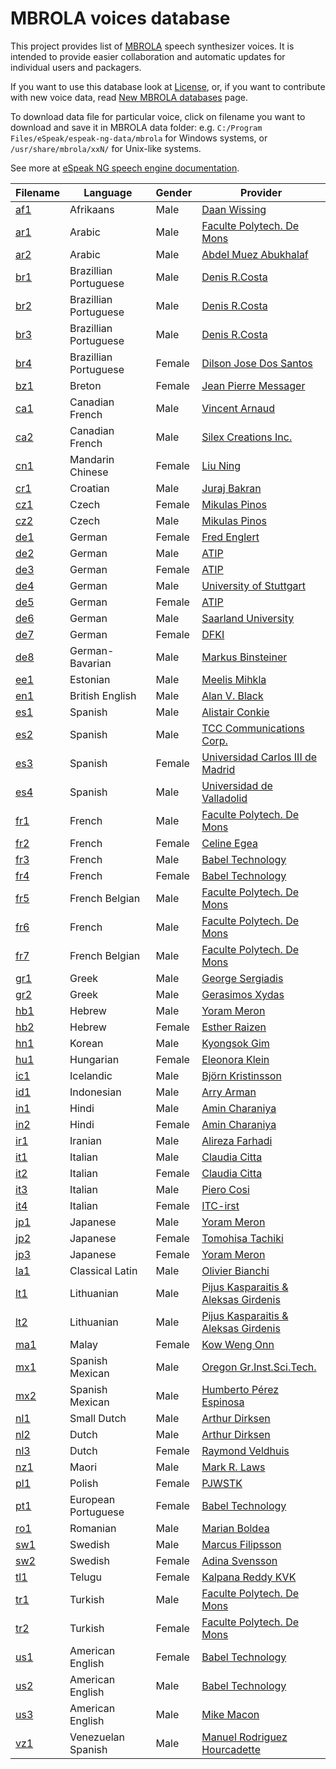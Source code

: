 # MBROLA voices database

This project provides list of [MBROLA](https://github.com/numediart/MBROLA) speech synthesizer voices. It is intended to provide easier collaboration and automatic updates for individual users and packagers.

If you want to use this database look at [License](LICENSE.md),
or, if you want to contribute with new voice data, read [New MBROLA databases](https://github.com/numediart/MBROLATOR) page.

To download data file for particular voice, click on filename you want to download and save it in MBROLA data folder:
e.g. `C:/Program Files/eSpeak/espeak-ng-data/mbrola` for Windows systems, or `/usr/share/mbrola/xxN/` for Unix-like systems.

See more at [eSpeak NG speech engine documentation](https://github.com/espeak-ng/espeak-ng/blob/master/docs/mbrola.md).

|  Filename                     | Language             | Gender | Provider                                                                     |
|-------------------------------|----------------------|--------|------------------------------------------------------------------------------|
| [af1](/data/af1/af1?raw=true) | Afrikaans            | Male   | [Daan Wissing](mailto:ntldpw@puk.ac.za)                                      |
| [ar1](/data/ar1/ar1?raw=true) | Arabic               | Male   | [Faculte Polytech. De Mons](mailto:mbrola@tcts.fpms.ac.be)                   |
| [ar2](/data/ar2/ar2?raw=true) | Arabic               | Male   | [Abdel Muez Abukhalaf](mailto:amuez@sedco-online.com)                        |
| [br1](/data/br1/br1?raw=true) | Brazillian Portuguese| Male   | [Denis R.Costa](mailto:dcosta@ams.com.br)                                    |
| [br2](/data/br2/br2?raw=true) | Brazillian Portuguese| Male   | [Denis R.Costa](mailto:dcosta@micropower.com.br)                             |
| [br3](/data/br3/br3?raw=true) | Brazillian Portuguese| Male   | [Denis R.Costa](mailto:dcosta@micropower.com.br)                             |
| [br4](/data/br4/br4?raw=true) | Brazillian Portuguese| Female | [Dilson Jose Dos Santos](mailto:dilson-jose.santos@serpro.gov.br)            |
| [bz1](/data/bz1/bz1?raw=true) | Breton               | Female | [Jean Pierre Messager](mailto:Jean-Pierre.Messager@enssat.fr)                |
| [ca1](/data/ca1/ca1?raw=true) | Canadian French      | Male   | [Vincent Arnaud](http://www.smithware.ca/qcmbrola/)                          |
| [ca2](/data/ca2/ca2?raw=true) | Canadian French      | Male   | [Silex Creations Inc.](mailto:lanctot@silexcreations.com)                    |
| [cn1](/data/cn1/cn1?raw=true) | Mandarin Chinese     | Female | [Liu Ning](mailto:liuningchine@yahoo.fr)                                     |
| [cr1](/data/cr1/cr1?raw=true) | Croatian             | Male   | [Juraj Bakran](mailto:juraj.bakran@ffzg.hr)                                  |
| [cz1](/data/cz1/cz1?raw=true) | Czech                | Female | [Mikulas Pinos](mailto:pinos@fi.muni.cz)                                     |
| [cz2](/data/cz2/cz2?raw=true) | Czech                | Male   | [Mikulas Pinos](mailto:pinos@fi.muni.cz)                                     |
| [de1](/data/de1/de1?raw=true) | German               | Female | [Fred Englert](mailto:englert@ieee.org)                                      |
| [de2](/data/de2/de2?raw=true) | German               | Male   | [ATIP](mailto:info@atip.de)                                                  |
| [de3](/data/de3/de3?raw=true) | German               | Female | [ATIP](mailto:info@atip.de)                                                  |
| [de4](/data/de4/de4?raw=true) | German               | Male   | [University of Stuttgart](mailto:antje.schweitzer@ims.uni-stuttgart.de)      |
| [de5](/data/de5/de5?raw=true) | German               | Female | [ATIP](mailto:info@atip.de)                                                  |
| [de6](/data/de6/de6?raw=true) | German               | Male   | [Saarland University](mailto:marc.schroeder@dfki.de)                         |
| [de7](/data/de7/de7?raw=true) | German               | Female | [DFKI](mailto:marc.schroeder@dfki.de)                                        |
| [de8](/data/de8/de8?raw=true) | German-Bavarian      | Male   | [Markus Binsteiner](mailto:bairisch.m@rkusiminter.net)                       |
| [ee1](/data/ee1/ee1?raw=true) | Estonian             | Male   | [Meelis Mihkla](mailto:meelis@eki.ee)                                        |
| [en1](/data/en1/en1?raw=true) | British English      | Male   | [Alan V. Black](mailto:awb@cs.cmu.edu)                                       |
| [es1](/data/es1/es1?raw=true) | Spanish              | Male   | [Alistair Conkie](mailto:alistair@liceu.uab.es)                              |
| [es2](/data/es2/es2?raw=true) | Spanish              | Male   | [TCC Communications Corp.](mailto:tcc@tcc.bc.ca)                             |
| [es3](/data/es3/es3?raw=true) | Spanish              | Female | [Universidad Carlos III de Madrid](mailto:jgorosti@ing.uc3m.es)              |
| [es4](/data/es4/es4?raw=true) | Spanish              | Male   | [Universidad de Valladolid](mailto:cesargf@infor.uva.es)                     |
| [fr1](/data/fr1/fr1?raw=true) | French               | Male   | [Faculte Polytech. De Mons](mailto:mbrola@tcts.fpms.ac.be)                   |
| [fr2](/data/fr2/fr2?raw=true) | French               | Female | [Celine Egea](mailto:egea@univ-valenciennes.fr)                              |
| [fr3](/data/fr3/fr3?raw=true) | French               | Male   | [Babel Technology](mailto:pagel@babeltech.com)                               |
| [fr4](/data/fr4/fr4?raw=true) | French               | Female | [Babel Technology](mailto:pagel@babeltech.com)                               |
| [fr5](/data/fr5/fr5?raw=true) | French Belgian       | Male   | [Faculte Polytech. De Mons](mailto:mbrola@tcts.fpms.ac.be)                   |
| [fr6](/data/fr6/fr6?raw=true) | French               | Male   | [Faculte Polytech. De Mons](mailto:mbrola@tcts.fpms.ac.be)                   |
| [fr7](/data/fr7/fr7?raw=true) | French Belgian       | Male   | [Faculte Polytech. De Mons](mailto:mbrola@tcts.fpms.ac.be)                   |
| [gr1](/data/gr1/gr1?raw=true) | Greek                | Male   | [George Sergiadis](mailto:sergiadi@vergina.eng.auth.gr)                      |
| [gr2](/data/gr2/gr2?raw=true) | Greek                | Male   | [Gerasimos Xydas](mailto:gxydas@di.uoa.gr)                                   |
| [hb1](/data/hb1/hb1?raw=true) | Hebrew               | Male   | [Yoram Meron](mailto:meron@gavo.t.u-tokyo.ac.jp)                             |
| [hb2](/data/hb2/hb2?raw=true) | Hebrew               | Female | [Esther Raizen](mailto:er@uts.cc.utexas.edu)                                 |
| [hn1](/data/hn1/hn1?raw=true) | Korean               | Male   | [Kyongsok Gim](mailto:gimgs@asadal.cs.pusan.ac.kr)                           |
| [hu1](/data/hu1/hu1?raw=true) | Hungarian            | Female | [Eleonora Klein](mailto:eleonora45@gmx.net)                                  |
| [ic1](/data/ic1/ic1?raw=true) | Icelandic            | Male   | [Björn Kristinsson](mailto:bjorbjorn@hotmail.com)                            |
| [id1](/data/id1/id1?raw=true) | Indonesian           | Male   | [Arry Arman](mailto:aa@lss.ee.itb.ac.id)                                     |
| [in1](/data/in1/in1?raw=true) | Hindi                | Male   | [Amin Charaniya](mailto:amin@cse.ucsc.edu)                                   |
| [in2](/data/in2/in2?raw=true) | Hindi                | Female | [Amin Charaniya](mailto:amin@cse.ucsc.edu)                                   |
| [ir1](/data/ir1/ir1?raw=true) | Iranian              | Male   | [Alireza Farhadi](mailto:leadstar2k@yahoo.com)                               |
| [it1](/data/it1/it1?raw=true) | Italian              | Male   | [Claudia Citta](mailto:ccitta@hotmail.com)                                   |
| [it2](/data/it2/it2?raw=true) | Italian              | Female | [Claudia Citta](mailto:ccitta@hotmail.com)                                   |
| [it3](/data/it3/it3?raw=true) | Italian              | Male   | [Piero Cosi](mailto:cosi@csrf.pd.cnr.it)                                     |
| [it4](/data/it4/it4?raw=true) | Italian              | Female | [ITC-irst](mailto:gretter@itc.it)                                            |
| [jp1](/data/jp1/jp1?raw=true) | Japanese             | Male   | [Yoram Meron](mailto:meron_y@yahoo.com)                                      |
| [jp2](/data/jp2/jp2?raw=true) | Japanese             | Female | [Tomohisa Tachiki](mailto:tachiki@gmx.de)                                    |
| [jp3](/data/jp3/jp3?raw=true) | Japanese             | Female | [Yoram Meron](mailto:meron_y@yahoo.com)                                      |
| [la1](/data/la1/la1?raw=true) | Classical Latin      | Male   | [Olivier Bianchi](mailto:Olivier.Bianchi@unil.ch)                            |
| [lt1](/data/lt1/lt1?raw=true) | Lithuanian           | Male   | [Pijus Kasparaitis & Aleksas Girdenis](mailto:girdenis@eunet.lt)             |
| [lt2](/data/lt2/lt2?raw=true) | Lithuanian           | Male   | [Pijus Kasparaitis & Aleksas Girdenis](mailto:girdenis@eunet.lt)             |
| [ma1](/data/ma1/ma1?raw=true) | Malay                | Female | [Kow Weng Onn](mailto:kwonn@mimos.my)                                        |
| [mx1](/data/mx1/mx1?raw=true) | Spanish Mexican      | Male   | [Oregon Gr.Inst.Sci.Tech.](mailto:macon@ece.ogi.edu)                         |
| [mx2](/data/mx2/mx2?raw=true) | Spanish Mexican      | Male   | [Humberto Pérez Espinosa](mailto:humbertop@ccc.inaoep.mx)                    |
| [nl1](/data/nl1/nl1?raw=true) | Small Dutch          | Male   | [Arthur Dirksen](mailto:arthur.dirksen@fluency.nl)                           |
| [nl2](/data/nl2/nl2?raw=true) | Dutch                | Male   | [Arthur Dirksen](mailto:arthur.dirksen@fluency.nl)                           |
| [nl3](/data/nl3/nl3?raw=true) | Dutch                | Female | [Raymond Veldhuis](mailto:veldhuis@ipo.tue.nl)                               |
| [nz1](/data/nz1/nz1?raw=true) | Maori                | Male   | [Mark R. Laws](mailto:maaka@kel.otago.ac.nz)                                 |
| [pl1](/data/pl1/pl1?raw=true) | Polish               | Female | [PJWSTK](mailto:krzysztof.szklanny@pjwstk.edu.pl)                            |
| [pt1](/data/pt1/pt1?raw=true) | European Portuguese  | Female | [Babel Technology](mailto:pagel@babeltech.com)                               |
| [ro1](/data/ro1/ro1?raw=true) | Romanian             | Male   | [Marian Boldea](mailto:boldea@utt.ro)                                        |
| [sw1](/data/sw1/sw1?raw=true) | Swedish              | Male   | [Marcus Filipsson](http://www.ling.lu.se/)                                   |
| [sw2](/data/sw2/sw2?raw=true) | Swedish              | Female | [Adina Svensson](mailto:adinas@home.se)                                      |
| [tl1](/data/tl1/tl1?raw=true) | Telugu               | Female | [Kalpana Reddy KVK](mailto:kvk_kalpana@yahoo.com)                            |
| [tr1](/data/tr1/tr1?raw=true) | Turkish              | Male   | [Faculte Polytech. De Mons](mailto:bozkurt@tcts.fpms.ac.be)                  |
| [tr2](/data/tr2/tr2?raw=true) | Turkish              | Female | [Faculte Polytech. De Mons](mailto:bozkurt@tcts.fpms.ac.be)                  |
| [us1](/data/us1/us1?raw=true) | American English     | Female | [Babel Technology](mailto:secr@babeltech.be)                                 |
| [us2](/data/us2/us2?raw=true) | American English     | Male   | [Babel Technology](mailto:secr@babeltech.be)                                 |
| [us3](/data/us3/us3?raw=true) | American English     | Male   | [Mike Macon](mailto:macon@cse.ogi.edu)                                       |
| [vz1](/data/vz1/vz1?raw=true) | Venezuelan Spanish   | Male   | [Manuel Rodriguez Hourcadette](mailto:hourcade@ula.ve)                       |
